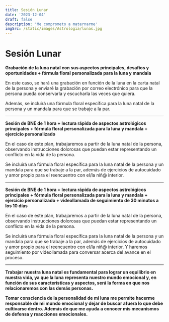 ```yaml
---
title: Sesión Lunar
date: '2023-12-04'
draft: false
description: 'Me comprometo a maternarme'
imgSrc: /static/images/Astrologia/lunas.jpg
---
```


# Sesión Lunar

**Grabación de la luna natal con sus aspectos principales, desafíos y oportunidades + fórmula floral personalizada para la luna y mandala**

En este caso, se hará una grabación en función de la luna en la carta natal de la persona y enviaré la grabación por correo electrónico para que la persona pueda conservarla y escucharla las veces que quiera.

Además, se incluirá una fórmula floral específica para la luna natal de la persona y un mandala para que se trabaje a la par.

---

**Sesión de BNE de 1 hora + lectura rápida de aspectos astrológicos principales + fórmula floral personalizada para la luna y mandala + ejercicio personalizado**

En el caso de este plan, trabajaremos a partir de la luna natal de la persona, observando instrucciones dolorosas que puedan estar representando un conflicto en la vida de la persona.

Se incluirá una fórmula floral específica para la luna natal de la persona y un mandala para que se trabaje a la par, además de ejercicios de autocuidado y amor propio para el reencuentro con el/la niñ@ interior.

---

**Sesión de BNE de 1 hora + lectura rápida de aspectos astrológicos principales + fórmula floral personalizada para la luna y mandala + ejercicio personalizado + videollamada de seguimiento de 30 minutos a los 10 días**

En el caso de este plan, trabajaremos a partir de la luna natal de la persona, observando instrucciones dolorosas que puedan estar representando un conflicto en la vida de la persona.

Se incluirá una fórmula floral específica para la luna natal de la persona y un mandala para que se trabaje a la par, además de ejercicios de autocuidado y amor propio para el reencuentro con el/la niñ@ interior. Y haremos seguimiento por videollamada para conversar acerca del avance en el proceso.

---

**Trabajar nuestra luna natal es fundamental para lograr un equilibrio en nuestra vida, ya que la luna representa nuestro mundo emocional y, en función de sus características y aspectos, será la forma en que nos relacionaremos con las demás personas.**

**Tomar consciencia de la personalidad de mi luna me permite hacerme responsable de mi mundo emocional y dejar de buscar afuera lo que debe cultivarse dentro. Además de que me ayuda a conocer mis mecanismos de defensa y reacciones emocionales.**
